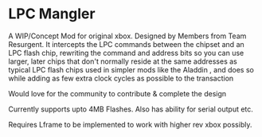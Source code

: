 # LPC Mangler
 
A WIP/Concept Mod for original xbox. Designed by Members from Team Resurgent.
It intercepts the LPC commands between the chipset and an LPC flash chip, rewriting the command and address bits so you can use larger, later chips that don't normally reside at the same addresses as typical LPC flash chips used in simpler mods like the Aladdin , and does so while adding as few extra clock cycles as possible to the transaction

Would love for the community to contribute & complete the design

Currently supports upto 4MB Flashes. Also has ability for serial output etc.

Requires Lframe to be implemented to work with higher rev xbox possibly.

